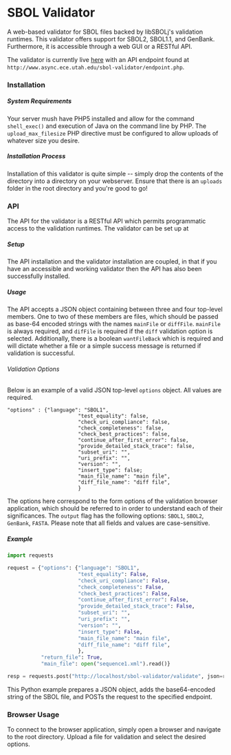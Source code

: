 # SBOL Validator
A web-based validator for SBOL files backed by libSBOLj's validation runtimes. This validator offers support for SBOL2, SBOL1.1, and GenBank.
Furthermore, it is accessible through a web GUI or a RESTful API. 

The validator is currently live [here](http://www.async.ece.utah.edu/sbol-validator) with an API endpoint found at `http://www.async.ece.utah.edu/sbol-validator/endpoint.php`.

### Installation
##### System Requirements
Your server mush have PHP5 installed and allow for the command `shell_exec()` and execution of Java on the command line by PHP. 
The `upload_max_filesize` PHP directive must be configured to allow uploads of whatever size you desire.

##### Installation Process
Installation of this validator is quite simple -- simply drop the contents of the directory into a directory on your webserver.
Ensure that there is an `uploads` folder in the root directory and you're good to go!

### API
The API for the validator is a RESTful API which permits programmatic access to the validation runtimes. The validator can be set up at 
##### Setup
The API installation and the validator installation are coupled, in that if you have an accessible and working validator then the API has also been successfully installed. 
##### Usage
The API accepts a JSON object containing between three and four top-level members. One to two of these members are files, which should be passed as base-64 encoded strings with the names `mainFile` or `diffFile`. `mainFile` is always required, and `difFile` is required if the `diff` validation option is selected. Additionally, there is a boolean `wantFileBack` which is required and will dictate whether a file or a simple success message is returned if validation is successful.

###### Validation Options
Below is an example of a valid JSON top-level `options` object. All values are required.
````
"options" : {"language": "SBOL1",
                       "test_equality": false,
                       "check_uri_compliance": false,
                       "check_completeness": false,
                       "check_best_practices": false,
                       "continue_after_first_error": false,
                       "provide_detailed_stack_trace": false,
                       "subset_uri": "",
                       "uri_prefix": "",
                       "version": "",
                       "insert_type": false;
                       "main_file_name": "main file",
                       "diff_file_name": "diff file", 
                       }
````

The options here correspond to the form options of the validation browser application, which should be referred to in order to understand each of their significances. The `output` flag has the following options: `SBOL1`, `SBOL2`, `GenBank`, `FASTA`. Please note that all fields and values are case-sensitive.

##### Example
```python
import requests

request = {"options": {"language": "SBOL1",
                       "test_equality": False,
                       "check_uri_compliance": False,
                       "check_completeness": False,
                       "check_best_practices": False,
                       "continue_after_first_error": False,
                       "provide_detailed_stack_trace": False,
                       "subset_uri": "",
                       "uri_prefix": "",
                       "version": "",
                       "insert_type": False,
                       "main_file_name": "main file",
                       "diff_file_name": "diff file", 
                       },
           "return_file": True,
           "main_file": open("sequence1.xml").read()}

resp = requests.post("http://localhost/sbol-validator/validate", json=request)
```
This Python example prepares a JSON object, adds the base64-encoded string of the SBOL file, and POSTs the request to the specified endpoint.

### Browser Usage
To connect to the browser application, simply open a browser and navigate to the root directory. Upload a file for validation and select the desired options.
